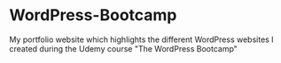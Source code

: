 # WordPress-Bootcamp
My portfolio website which highlights the different WordPress websites I created during the Udemy course "The WordPress Bootcamp"
